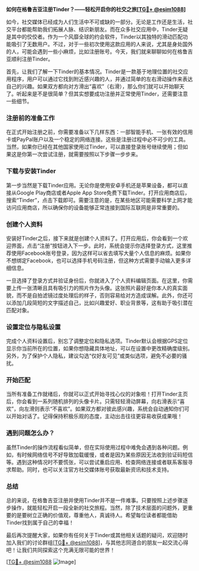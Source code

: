 **如何在格鲁吉亚注册Tinder？——轻松开启你的社交之旅[[TG💪+ @esim1088](https://t.me/s/esim1088)]**

如今，社交媒体已经成为人们生活中不可或缺的一部分。无论是工作还是生活，社交平台都能帮助我们拓展人脉、结识新朋友。而在众多社交应用中，Tinder无疑是其中的佼佼者。作为一个风靡全球的约会软件，Tinder以其独特的滑动匹配功能吸引了无数用户。不过，对于一些初次使用这款应用的人来说，尤其是身处国外的人，可能会遇到一些小麻烦，比如注册账号。今天，我们就来聊聊如何在格鲁吉亚顺利注册Tinder。

首先，让我们了解一下Tinder的基本情况。Tinder是一款基于地理位置的社交应用程序，用户可以通过它找到附近感兴趣的人，并通过简单的左右滑动操作来表达自己的兴趣。如果双方都向对方滑出“喜欢”（右滑），那么你们就可以开始聊天了。听起来是不是很简单？但其实想要成功注册并正常使用Tinder，还需要注意一些细节。

### 注册前的准备工作

在正式开始注册之前，你需要准备以下几样东西：一部智能手机、一张有效的信用卡或PayPal账户以及一个稳定的网络连接。这些是注册过程中必不可少的工具。当然，如果你已经在其他国家使用过Tinder，可以直接登录账号继续使用；但如果这是你第一次尝试注册，就需要按照以下步骤一步步来。

### 下载与安装Tinder

第一步当然是下载Tinder应用。无论你是使用安卓手机还是苹果设备，都可以直接从Google Play商店或者Apple App Store免费下载Tinder。打开应用商店后，搜索“Tinder”，点击下载即可。需要注意的是，在某些地区可能需要科学上网才能访问应用商店，所以确保你的设备能够正常连接到国际互联网是非常重要的。

### 创建个人资料

安装好Tinder之后，接下来就是创建个人资料了。打开应用后，你会看到一个欢迎界面，点击“注册”按钮进入下一步。此时，系统会提示你选择登录方式，这里推荐使用Facebook账号登录，因为这样可以省去填写大量个人信息的麻烦。如果你不想绑定Facebook，也可以选择手机号码注册，但这种方式需要手动输入更多详细信息。

一旦选择了登录方式并验证身份后，你就进入了个人资料编辑页面。在这里，你需要上传一张清晰且具有吸引力的照片作为头像。这张照片最好是你本人的真实面貌，而不是自拍滤镜过度处理后的样子，否则容易给对方造成误解。此外，你还可以添加几段简短的文字描述自己，比如兴趣爱好、职业背景等，这有助于吸引潜在匹配对象。

### 设置定位与隐私设置

完成个人资料设置后，别忘了调整定位和隐私选项。Tinder默认会根据GPS定位显示你当前所在的位置，如果你想隐藏具体地址，可以在设置中更改精确度级别。另外，为了保护个人隐私，建议勾选“仅好友可见”或类似选项，避免不必要的骚扰。

### 开始匹配

当所有准备工作就绪后，你就可以正式开始寻找心仪的对象啦！打开Tinder主页后，你会看到一系列随机排列的头像卡片。只需轻轻滑动屏幕，向右滑表示“喜欢”，向左滑则表示“不喜欢”。如果双方都对彼此感兴趣，系统会自动通知你们可以开始对话了。记得保持积极乐观的态度，主动出击往往更容易收获成果哦！

### 遇到问题怎么办？

虽然Tinder的操作流程看似简单，但在实际使用过程中难免会遇到各种问题。例如，有时候网络信号不好导致加载缓慢，或者是因为某些原因无法收到验证码短信等。遇到这种情况时不要慌张，可以尝试重启应用、检查网络连接或者联系客服寻求帮助。同时，也可以关注官方社交媒体账号获取最新资讯和技术支持。

### 总结

总的来说，在格鲁吉亚注册并使用Tinder并不是一件难事。只要按照上述步骤逐步操作，就能轻松开启一段全新的社交旅程。当然，除了技术层面的问题外，更重要的是要树立正确的价值观，尊重他人，真诚待人。希望每位读者都能借助Tinder找到属于自己的幸福！

最后再次提醒大家，如果你有任何关于Tinder或其他相关话题的疑问，欢迎随时加入我们的讨论群组[[TG💪+ @esim1088](https://t.me/s/esim1088)]，与其他志同道合的朋友一起交流心得吧！让我们共同探索这个充满无限可能的世界！

[[TG💪+ @esim1088](https://t.me/s/esim1088) ![Image](https://i.postimg.cc/4NQfJmqS/Snipaste-2025-05-13-00-14-12.png)]